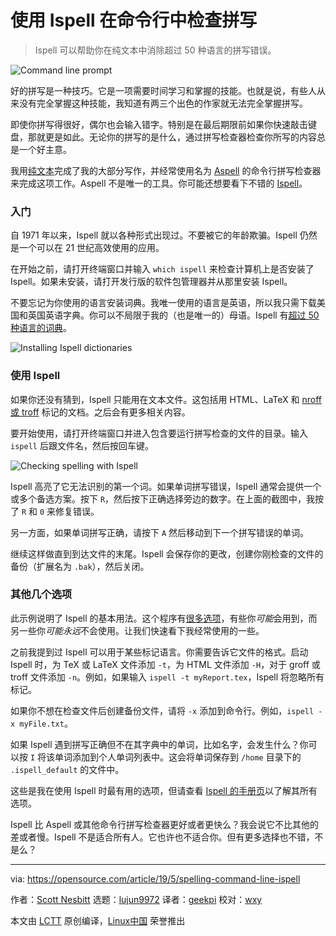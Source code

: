 [#]: collector: (lujun9972)
[#]: translator: (geekpi)
[#]: reviewer: (wxy)
[#]: publisher: (wxy)
[#]: url: (https://linux.cn/article-10895-1.html)
[#]: subject: (Check your spelling at the command line with Ispell)
[#]: via: (https://opensource.com/article/19/5/spelling-command-line-ispell)
[#]: author: (Scott Nesbitt  https://opensource.com/users/scottnesbitt)

使用 Ispell 在命令行中检查拼写
======

> Ispell 可以帮助你在纯文本中消除超过 50 种语言的拼写错误。

![Command line prompt](https://img.linux.net.cn/data/attachment/album/201905/24/192644wqqv6d0lztmqoqyl.jpg)

好的拼写是一种技巧。它是一项需要时间学习和掌握的技能。也就是说，有些人从来没有完全掌握这种技能，我知道有两三个出色的作家就无法完全掌握拼写。

即使你拼写得很好，偶尔也会输入错字。特别是在最后期限前如果你快速敲击键盘，那就更是如此。无论你的拼写的是什么，通过拼写检查器检查你所写的内容总是一个好主意。

我用[纯文本][2]完成了我的大部分写作，并经常使用名为 [Aspell][3] 的命令行拼写检查器来完成这项工作。Aspell 不是唯一的工具。你可能还想要看下不错的 [Ispell][4]。

### 入门

自 1971 年以来，Ispell 就以各种形式出现过。不要被它的年龄欺骗。Ispell 仍然是一个可以在 21 世纪高效使用的应用。

在开始之前，请打开终端窗口并输入 `which ispell` 来检查计算机上是否安装了 Ispell。如果未安装，请打开发行版的软件包管理器并从那里安装 Ispell。

不要忘记为你使用的语言安装词典。我唯一使用的语言是英语，所以我只需下载美国和英国英语字典。你可以不局限于我的（也是唯一的）母语。Ispell 有[超过 50 种语言的词典][5]。

![Installing Ispell dictionaries][6]

### 使用 Ispell

如果你还没有猜到，Ispell 只能用在文本文件。这包括用 HTML、LaTeX 和 [nroff 或 troff][7] 标记的文档。之后会有更多相关内容。

要开始使用，请打开终端窗口并进入包含要运行拼写检查的文件的目录。输入 `ispell` 后跟文件名，然后按回车键。

![Checking spelling with Ispell][8]

Ispell 高亮了它无法识别的第一个词。如果单词拼写错误，Ispell 通常会提供一个或多个备选方案。按下 `R`，然后按下正确选择旁边的数字。在上面的截图中，我按了 `R` 和 `0` 来修复错误。

另一方面，如果单词拼写正确，请按下 `A` 然后移动到下一个拼写错误的单词。

继续这样做直到到达文件的末尾。Ispell 会保存你的更改，创建你刚检查的文件的备份（扩展名为 `.bak`），然后关闭。

### 其他几个选项

此示例说明了 Ispell 的基本用法。这个程序有[很多选项][9]，有些你*可能*会用到，而另一些你*可能永远*不会使用。让我们快速看下我经常使用的一些。

之前我提到过 Ispell 可以用于某些标记语言。你需要告诉它文件的格式。启动 Ispell 时，为 TeX 或 LaTeX 文件添加 `-t`，为 HTML 文件添加 `-H`，对于 groff 或 troff 文件添加 `-n`。例如，如果输入 `ispell -t myReport.tex`，Ispell 将忽略所有标记。

如果你不想在检查文件后创建备份文件，请将 `-x` 添加到命令行。例如，`ispell -x myFile.txt`。

如果 Ispell 遇到拼写正确但不在其字典中的单词，比如名字，会发生什么？你可以按 `I` 将该单词添加到个人单词列表中。这会将单词保存到 `/home` 目录下的 `.ispell_default` 的文件中。

这些是我在使用 Ispell 时最有用的选项，但请查看 [Ispell 的手册页][9]以了解其所有选项。

Ispell 比 Aspell 或其他命令行拼写检查器更好或者更快么？我会说它不比其他的差或者慢。Ispell 不是适合所有人。它也许也不适合你。但有更多选择也不错，不是么？

--------------------------------------------------------------------------------

via: https://opensource.com/article/19/5/spelling-command-line-ispell

作者：[Scott Nesbitt][a]
选题：[lujun9972][b]
译者：[geekpi](https://github.com/geekpi)
校对：[wxy](https://github.com/wxy)

本文由 [LCTT](https://github.com/LCTT/TranslateProject) 原创编译，[Linux中国](https://linux.cn/) 荣誉推出

[a]: https://opensource.com/users/scottnesbitt
[b]: https://github.com/lujun9972
[1]: https://opensource.com/sites/default/files/styles/image-full-size/public/lead-images/command_line_prompt.png?itok=wbGiJ_yg (Command line prompt)
[2]: https://plaintextproject.online
[3]: https://opensource.com/article/18/2/how-check-spelling-linux-command-line-aspell
[4]: https://www.cs.hmc.edu/~geoff/ispell.html
[5]: https://www.cs.hmc.edu/~geoff/ispell-dictionaries.html
[6]: https://opensource.com/sites/default/files/uploads/ispell-install-dictionaries.png (Installing Ispell dictionaries)
[7]: https://opensource.com/article/18/2/how-format-academic-papers-linux-groff-me
[8]: https://opensource.com/sites/default/files/uploads/ispell-checking.png (Checking spelling with Ispell)
[9]: https://www.cs.hmc.edu/~geoff/ispell-man.html
